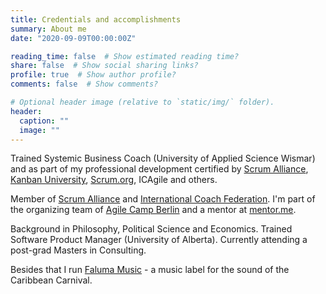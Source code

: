 ```yaml
---
title: Credentials and accomplishments
summary: About me
date: "2020-09-09T00:00:00Z"

reading_time: false  # Show estimated reading time?
share: false  # Show social sharing links?
profile: true  # Show author profile?
comments: false  # Show comments?

# Optional header image (relative to `static/img/` folder).
header:
  caption: ""
  image: ""
---
```

Trained Systemic Business Coach (University of Applied Science Wismar) and as part of my professional development certified by [Scrum Alliance](https://www.scrumalliance.org/community/profile/mstahl7), [Kanban University](https://edu.kanban.university/users/martin-stahl), [Scrum.org](https://www.scrum.org/user/251980), ICAgile and others. 

Member of [Scrum Alliance](https://www.scrumalliance.org/) and [International Coach Federation](https://coachfederation.org/). I'm part of the organizing team of [Agile Camp Berlin](https://agile-camp-berlin.com/) and a mentor at [mentor.me](https://www.mentor.me).

Background in Philosophy, Political Science and Economics. Trained Software Product Manager (University of Alberta). Currently attending a post-grad Masters in Consulting.

Besides that I run [Faluma Music](https://www.faluma.com) - a music label for the sound of the Caribbean Carnival. 